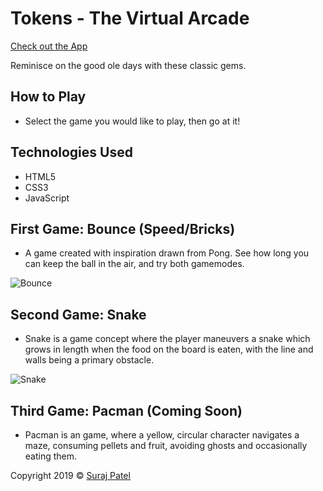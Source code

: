# Tokens - The Virtual Arcade

[Check out the App](https://jernical.github.io/Tokens/)

Reminisce on the good ole days with these classic gems.

## How to Play ##
* Select the game you would like to play, then go at it!

## Technologies Used
* HTML5
* CSS3
* JavaScript

## First Game: Bounce (Speed/Bricks)
* A game created with inspiration drawn from Pong. See how long you can keep the ball in the air, and try both gamemodes.

![Bounce](https://github.com/Jernical/Tokens/blob/master/assets/images/Bounce.gif)

## Second Game: Snake
* Snake is a game concept where the player maneuvers a snake which grows in length when the food on the board is eaten, with the line and walls being a primary obstacle.

![Snake](https://github.com/Jernical/Tokens/blob/master/assets/images/Snake.gif)

## Third Game: Pacman (Coming Soon)
* Pacman is an game, where a yellow, circular character navigates a maze, consuming pellets and fruit, avoiding ghosts and occasionally eating them.

Copyright 2019 © [Suraj Patel](https://jernical.github.io/Suraj-Patel/)
